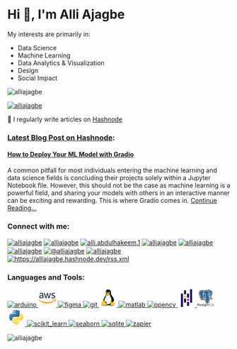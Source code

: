 <h1 align="left">Hi 👋, I'm Alli Ajagbe</h1>

My interests are primarily in:
- Data Science
- Machine Learning
- Data Analytics & Visualization
- Design
- Social Impact

<p align="left"> <img src="https://komarev.com/ghpvc/?username=alliajagbe&label=Profile%20views&color=0e75b6&style=flat" alt="alliajagbe" /> </p>

<p align="left"> <a href="https://github.com/ryo-ma/github-profile-trophy"><img src="https://github-profile-trophy.vercel.app/?username=alliajagbe" alt="alliajagbe" /></a> </p>

📝 I regularly write articles on [Hashnode](https://alliajagbe.hashnode.dev)

### [Latest Blog Post on Hashnode](https://alliajagbe.hashnode.dev/how-to-deploy-your-ml-model-with-gradio):
#### [How to Deploy Your ML Model with Gradio](https://alliajagbe.hashnode.dev/how-to-deploy-your-ml-model-with-gradio)
A common pitfall for most individuals entering the machine learning and data science fields is concluding their projects solely within a Jupyter Notebook file. However, this should not be the case as machine learning is a powerful field, and sharing your models with others in an interactive manner can be exciting and rewarding. This is where Gradio comes in. [Continue Reading...](https://alliajagbe.hashnode.dev/how-to-deploy-your-ml-model-with-gradio)


<h3 align="left">Connect with me:</h3>
<p align="left">
<a href="https://twitter.com/alliajagbe" target="blank"><img align="center" src="https://raw.githubusercontent.com/rahuldkjain/github-profile-readme-generator/master/src/images/icons/Social/twitter.svg" alt="alliajagbe" height="30" width="30" /></a>
<a href="https://linkedin.com/in/alliajagbe" target="blank"><img align="center" src="https://raw.githubusercontent.com/rahuldkjain/github-profile-readme-generator/master/src/images/icons/Social/linked-in-alt.svg" alt="alliajagbe" height="30" width="30" /></a>
<a href="https://fb.com/alli.abdulhakeem.1" target="blank"><img align="center" src="https://raw.githubusercontent.com/rahuldkjain/github-profile-readme-generator/master/src/images/icons/Social/facebook.svg" alt="alli.abdulhakeem.1" height="30" width="30" /></a>
<a href="https://instagram.com/alliajagbe" target="blank"><img align="center" src="https://raw.githubusercontent.com/rahuldkjain/github-profile-readme-generator/master/src/images/icons/Social/instagram.svg" alt="alliajagbe" height="30" width="30" /></a>
<a href="https://dribbble.com/alliajagbe" target="blank"><img align="center" src="https://raw.githubusercontent.com/rahuldkjain/github-profile-readme-generator/master/src/images/icons/Social/dribbble.svg" alt="alliajagbe" height="30" width="30" /></a>
<a href="https://www.behance.net/alliajagbe" target="blank"><img align="center" src="https://raw.githubusercontent.com/rahuldkjain/github-profile-readme-generator/master/src/images/icons/Social/behance.svg" alt="alliajagbe" height="30" width="30" /></a>
<a href="https://hashnode.com/@alliajagbe" target="blank"><img align="center" src="https://raw.githubusercontent.com/rahuldkjain/github-profile-readme-generator/master/src/images/icons/Social/hashnode.svg" alt="@alliajagbe" height="30" width="30" /></a>
<a href="https://www.leetcode.com/alliajagbe" target="blank"><img align="center" src="https://raw.githubusercontent.com/rahuldkjain/github-profile-readme-generator/master/src/images/icons/Social/leet-code.svg" alt="alliajagbe" height="30" width="30" /></a>
<a href="/https://alliajagbe.hashnode.dev/rss.xml" target="blank"><img align="center" src="https://raw.githubusercontent.com/rahuldkjain/github-profile-readme-generator/master/src/images/icons/Social/rss.svg" alt="https://alliajagbe.hashnode.dev/rss.xml" height="30" width="30" /></a>
</p>

<h3 align="left">Languages and Tools:</h3>
<p align="left"> <a href="https://www.arduino.cc/" target="_blank" rel="noreferrer"> <img src="https://cdn.worldvectorlogo.com/logos/arduino-1.svg" alt="arduino" width="40" height="40"/> </a> <a href="https://aws.amazon.com" target="_blank" rel="noreferrer"> <img src="https://raw.githubusercontent.com/devicons/devicon/master/icons/amazonwebservices/amazonwebservices-original-wordmark.svg" alt="aws" width="40" height="40"/> </a> <a href="https://www.figma.com/" target="_blank" rel="noreferrer"> <img src="https://www.vectorlogo.zone/logos/figma/figma-icon.svg" alt="figma" width="40" height="40"/> </a> <a href="https://git-scm.com/" target="_blank" rel="noreferrer"> <img src="https://www.vectorlogo.zone/logos/git-scm/git-scm-icon.svg" alt="git" width="40" height="40"/> </a> <a href="https://www.linux.org/" target="_blank" rel="noreferrer"> <img src="https://raw.githubusercontent.com/devicons/devicon/master/icons/linux/linux-original.svg" alt="linux" width="40" height="40"/> </a> <a href="https://www.mathworks.com/" target="_blank" rel="noreferrer"> <img src="https://upload.wikimedia.org/wikipedia/commons/2/21/Matlab_Logo.png" alt="matlab" width="40" height="40"/> </a> <a href="https://opencv.org/" target="_blank" rel="noreferrer"> <img src="https://www.vectorlogo.zone/logos/opencv/opencv-icon.svg" alt="opencv" width="40" height="40"/> </a> <a href="https://pandas.pydata.org/" target="_blank" rel="noreferrer"> <img src="https://raw.githubusercontent.com/devicons/devicon/2ae2a900d2f041da66e950e4d48052658d850630/icons/pandas/pandas-original.svg" alt="pandas" width="40" height="40"/> </a> <a href="https://www.postgresql.org" target="_blank" rel="noreferrer"> <img src="https://raw.githubusercontent.com/devicons/devicon/master/icons/postgresql/postgresql-original-wordmark.svg" alt="postgresql" width="40" height="40"/> </a> <a href="https://www.python.org" target="_blank" rel="noreferrer"> <img src="https://raw.githubusercontent.com/devicons/devicon/master/icons/python/python-original.svg" alt="python" width="40" height="40"/> </a> <a href="https://scikit-learn.org/" target="_blank" rel="noreferrer"> <img src="https://upload.wikimedia.org/wikipedia/commons/0/05/Scikit_learn_logo_small.svg" alt="scikit_learn" width="40" height="40"/> </a> <a href="https://seaborn.pydata.org/" target="_blank" rel="noreferrer"> <img src="https://seaborn.pydata.org/_images/logo-mark-lightbg.svg" alt="seaborn" width="40" height="40"/> </a> <a href="https://www.sqlite.org/" target="_blank" rel="noreferrer"> <img src="https://www.vectorlogo.zone/logos/sqlite/sqlite-icon.svg" alt="sqlite" width="40" height="40"/> </a> <a href="https://zapier.com" target="_blank" rel="noreferrer"> <img src="https://www.vectorlogo.zone/logos/zapier/zapier-icon.svg" alt="zapier" width="40" height="40"/> </a> </p>

<p><img align="center" src="https://github-readme-streak-stats.herokuapp.com/?user=alliajagbe&" alt="alliajagbe" /></p>
